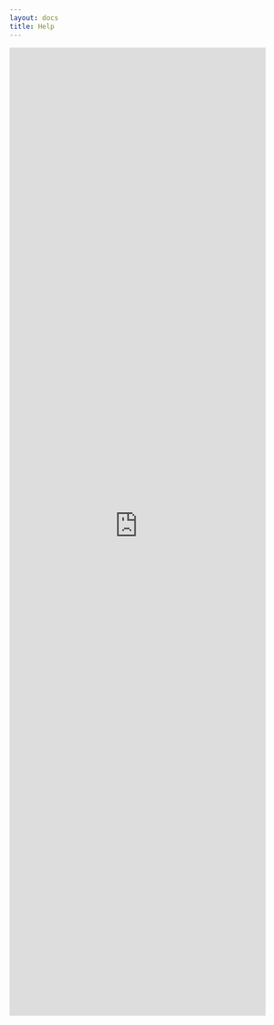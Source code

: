 ```yaml
---
layout: docs
title: Help
---
```

<iframe src='https://outlook.office365.com/owa/calendar/GarageHiveSupport@garagehive.co.uk/bookings/' width='450' height='1700' scrolling="no" style='border:0'></iframe>


<script id="pingpilot" src="https://widget.pingpilot.com/widget-button.js" data-signal="ghsupport" async></script>